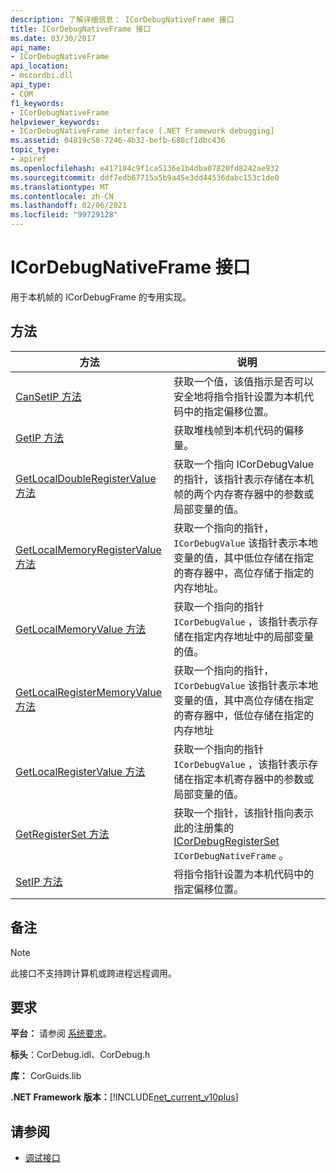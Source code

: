 ```yaml
---
description: 了解详细信息： ICorDebugNativeFrame 接口
title: ICorDebugNativeFrame 接口
ms.date: 03/30/2017
api_name:
- ICorDebugNativeFrame
api_location:
- mscordbi.dll
api_type:
- COM
f1_keywords:
- ICorDebugNativeFrame
helpviewer_keywords:
- ICorDebugNativeFrame interface [.NET Framework debugging]
ms.assetid: 04819c58-7246-4b32-befb-680cf1dbc436
topic_type:
- apiref
ms.openlocfilehash: e417184c9f1ca5136e1b4dba07820fd8242ae932
ms.sourcegitcommit: ddf7edb67715a5b9a45e3dd44536dabc153c1de0
ms.translationtype: MT
ms.contentlocale: zh-CN
ms.lasthandoff: 02/06/2021
ms.locfileid: "99729128"
---
```

# <a name="icordebugnativeframe-interface"></a>ICorDebugNativeFrame 接口

用于本机帧的 ICorDebugFrame 的专用实现。  
  
## <a name="methods"></a>方法  
  
|方法|说明|  
|------------|-----------------|  
|[CanSetIP 方法](icordebugnativeframe-cansetip-method.md)|获取一个值，该值指示是否可以安全地将指令指针设置为本机代码中的指定偏移位置。|  
|[GetIP 方法](icordebugnativeframe-getip-method.md)|获取堆栈帧到本机代码的偏移量。|  
|[GetLocalDoubleRegisterValue 方法](icordebugnativeframe-getlocaldoubleregistervalue-method.md)|获取一个指向 ICorDebugValue 的指针，该指针表示存储在本机帧的两个内存寄存器中的参数或局部变量的值。|  
|[GetLocalMemoryRegisterValue 方法](icordebugnativeframe-getlocalmemoryregistervalue-method.md)|获取一个指向的指针， `ICorDebugValue` 该指针表示本地变量的值，其中低位存储在指定的寄存器中，高位存储于指定的内存地址。|  
|[GetLocalMemoryValue 方法](icordebugnativeframe-getlocalmemoryvalue-method.md)|获取一个指向的指针 `ICorDebugValue` ，该指针表示存储在指定内存地址中的局部变量的值。|  
|[GetLocalRegisterMemoryValue 方法](icordebugnativeframe-getlocalregistermemoryvalue-method.md)|获取一个指向的指针， `ICorDebugValue` 该指针表示本地变量的值，其中高位存储在指定的寄存器中，低位存储在指定的内存地址|  
|[GetLocalRegisterValue 方法](icordebugnativeframe-getlocalregistervalue-method.md)|获取一个指向的指针 `ICorDebugValue` ，该指针表示存储在指定本机寄存器中的参数或局部变量的值。|  
|[GetRegisterSet 方法](icordebugnativeframe-getregisterset-method.md)|获取一个指针，该指针指向表示此的注册集的 [ICorDebugRegisterSet](icordebugregisterset-interface.md) `ICorDebugNativeFrame` 。|  
|[SetIP 方法](icordebugnativeframe-setip-method.md)|将指令指针设置为本机代码中的指定偏移位置。|  
  
## <a name="remarks"></a>备注  
  
> [!NOTE]
> 此接口不支持跨计算机或跨进程远程调用。  
  
## <a name="requirements"></a>要求  

 **平台：** 请参阅 [系统要求](../../get-started/system-requirements.md)。  
  
 **标头**：CorDebug.idl、CorDebug.h  
  
 **库：** CorGuids.lib  
  
 **.NET Framework 版本：**[!INCLUDE[net_current_v10plus](../../../../includes/net-current-v10plus-md.md)]  
  
## <a name="see-also"></a>请参阅

- [调试接口](debugging-interfaces.md)
